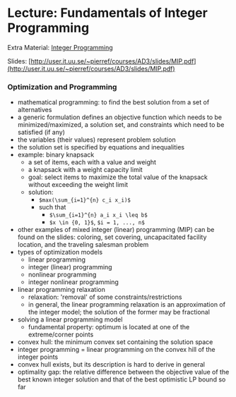 # Lecture: Fundamentals of Integer Programming

Extra Material: [Integer Programming](https://www.wiley.com/en-gb/Integer+Programming-p-9780471283669)

Slides: [http://user.it.uu.se/~pierref/courses/AD3/slides/MIP.pdf](http://user.it.uu.se/~pierref/courses/AD3/slides/MIP.pdf)

### Optimization and Programming
- mathematical programming: to find the best solution from a set of alternatives
- a generic formulation defines an objective function which needs to be minimized/maximized, a solution set, and constraints which need to be satisfied (if any)
- the variables (their values) represent problem solution
- the solution set is specified by equations and inequalities
- example: binary knapsack
  - a set of items, each with a value and weight
  - a knapsack with a weight capacity limit
  - goal: select items to maximize the total value of the knapsack without exceeding the weight limit
  - solution:
    - ``$max(\sum_{i=1}^{n} c_i x_i)$``
    - such that
      - ``$\sum_{i=1}^{n} a_i x_i \leq b$``
      - ``$x \in {0, 1}$``, ``$i = 1, ..., n$``
- other examples of mixed integer (linear) programming (MIP) can be found on the slides: coloring, set covering, uncapacitated facility location, and the traveling salesman problem
- types of optimization models
  - linear programming
  - integer (linear) programming
  - nonlinear programming
  - integer nonlinear programming
- linear programming relaxation
  - relaxation: 'removal' of some constraints/restrictions
  - in general, the linear programming relaxation is an approximation of the integer model; the solution of the former may be fractional
- solving a linear programming model
  - fundamental property: optimum is located at one of the extreme/corner points
- convex hull: the minimum convex set containing the solution space
- integer programming = linear programming on the convex hill of the integer points
- convex hull exists, but its description is hard to derive in general
- optimality gap: the relative difference between the objective value of the best known integer solution and that of the best optimistic LP bound so far
